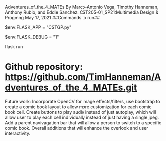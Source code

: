  Adventures_of_the_4_MATEs
 By Marco-Antonio Vega, Timothy Hanneman, Anthony Rubio, and Eddie Sanchez.
 CST205-01_SP21:Multimedia Design & Progmng
 May 17, 2021
##Commands to run##

$env:FLASK_APP = "CSTGP.py"


$env:FLASK_DEBUG = "1"


flask run


# Github repository: https://github.com/TimHanneman/Adventures_of_the_4_MATEs.git

Future work: Incorporate OpenCV for image effects/filters, use bootstrap to create a comic book layout to allow more customization for each comic book cell. Create buttons to play audio instead of just autoplay, which will allow user to play each cell individually instead of just having a single jpeg. Add a parent navivagation bar that will allow a person to switch to a specific comic book. Overall additions that will enhance the overlook and user interactivity.
